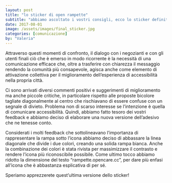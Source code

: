 ```yaml
---
layout: post
title: "lo sticker di open rampette"
subtitle: "abbiamo ascoltato i vostri consigli, ecco lo sticker definitivo"
date: 2017-08-01
image: /assets/images/final_sticker.jpg
categories: [comunicazione]
by: "Valeria"
---
```

Attraverso questi momenti di confronto, il dialogo con i negozianti e con gli utenti finali ciò che è emerso in modo ricorrente è la necessità di una comunicazione efficace che, oltre a  trasferire con chiarezza  il messaggio rendendo la comunità più consapevole, agisca anche come elemento di attivazione collettiva per il miglioramento dell’esperienza di accessibilità nella propria città.

Ci sono arrivati diversi commenti positivi e suggerimenti di miglioramento ma anche piccole critiche, in particolare rispetto alle proposte bicolore tagliate diagonalmente al centro che rischiavano di essere confuse con un segnale di divieto. Problema non di scarso interesse se l’intenzione è quella di comunicare accessibilità.
Quindi, abbiamo fatto tesoro dei vostri feedback e abbiamo deciso di elaborare una nuova versione dell’adesivo che ne tenesse conto.

Considerati i molti feedback che sottolineavano l’importanza di rappresentare la rampa sotto l’icona abbiamo deciso di abbassare la linea diagonale che divide i due colori, creando una solida rampa bianca.
Anche la combinazione dei colori è stata rivista per massimizzare il contrasto e rendere l’icona più riconoscibile possibile.
Come ultimo tocco abbiamo ridotto la dimensione del testo “rampette.opencare.cc”, per dare più enfasi all’icona che è abbastanza esplicativa di per sé.

Speriamo apprezzerete quest’ultima versione dello sticker!
